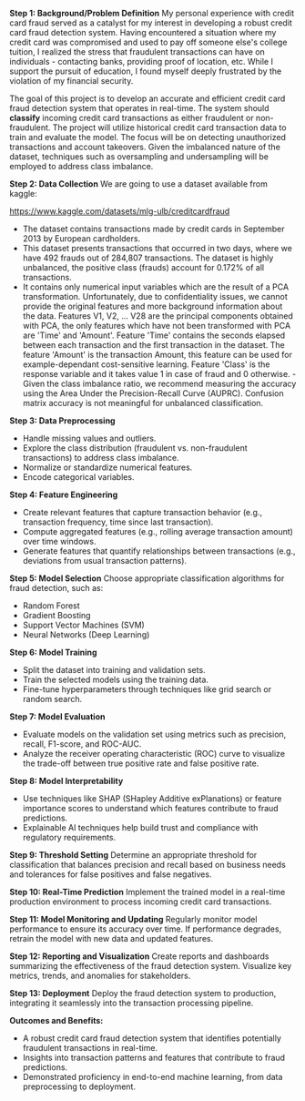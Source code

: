 
**Step 1: Background/Problem Definition** 
My personal experience with credit card fraud served as a catalyst for my interest in developing a robust credit card fraud detection system. Having encountered a situation where my credit card was compromised and used to pay off someone else's college tuition, I realized the stress that fraudulent transactions can have on individuals - contacting banks, providing proof of location, etc. While I support the pursuit of education, I found myself deeply frustrated by the violation of my financial security. 

The goal of this project is to develop an accurate and efficient credit card fraud detection system that operates in real-time. The system should **classify** incoming credit card transactions as either fraudulent or non-fraudulent. The project will utilize historical credit card transaction data to train and evaluate the model. The focus will be on detecting unauthorized transactions and account takeovers. Given the imbalanced nature of the dataset, techniques such as oversampling and undersampling will be employed to address class imbalance.

**Step 2: Data Collection** 
We are going to use a dataset available from kaggle:

https://www.kaggle.com/datasets/mlg-ulb/creditcardfraud

 - The dataset contains transactions made by credit cards in September 2013 by European cardholders.  
- This dataset presents transactions that occurred in two days, where we have 492 frauds out of 284,807 transactions. The dataset is highly unbalanced, the positive class (frauds) account for 0.172% of all transactions.
- It contains only numerical input variables which are the result of a PCA transformation. Unfortunately, due to confidentiality issues, we cannot provide the original features and more background information about the data. Features V1, V2, … V28 are the principal components obtained with PCA, the only features which have not been transformed with PCA are 'Time' and 'Amount'. Feature 'Time' contains the seconds elapsed between each transaction and the first transaction in the dataset. The feature 'Amount' is the transaction Amount, this feature can be used for example-dependant cost-sensitive learning. Feature 'Class' is the response variable and it takes value 1 in case of fraud and 0 otherwise.
-Given the class imbalance ratio, we recommend measuring the accuracy using the Area Under the Precision-Recall Curve (AUPRC). Confusion matrix accuracy is not meaningful for unbalanced classification.

**Step 3: Data Preprocessing**

-   Handle missing values and outliers.
-   Explore the class distribution (fraudulent vs. non-fraudulent transactions) to address class imbalance.
-   Normalize or standardize numerical features.
-   Encode categorical variables.

**Step 4: Feature Engineering**

-   Create relevant features that capture transaction behavior (e.g., transaction frequency, time since last transaction).
-   Compute aggregated features (e.g., rolling average transaction amount) over time windows.
-   Generate features that quantify relationships between transactions (e.g., deviations from usual transaction patterns).

**Step 5: Model Selection** Choose appropriate classification algorithms for fraud detection, such as:

-   Random Forest
-   Gradient Boosting
-   Support Vector Machines (SVM)
-   Neural Networks (Deep Learning)

**Step 6: Model Training**

-   Split the dataset into training and validation sets.
-   Train the selected models using the training data.
-   Fine-tune hyperparameters through techniques like grid search or random search.

**Step 7: Model Evaluation**

-   Evaluate models on the validation set using metrics such as precision, recall, F1-score, and ROC-AUC.
-   Analyze the receiver operating characteristic (ROC) curve to visualize the trade-off between true positive rate and false positive rate.

**Step 8: Model Interpretability**

-   Use techniques like SHAP (SHapley Additive exPlanations) or feature importance scores to understand which features contribute to fraud predictions.
-   Explainable AI techniques help build trust and compliance with regulatory requirements.

**Step 9: Threshold Setting** Determine an appropriate threshold for classification that balances precision and recall based on business needs and tolerances for false positives and false negatives.

**Step 10: Real-Time Prediction** Implement the trained model in a real-time production environment to process incoming credit card transactions.

**Step 11: Model Monitoring and Updating** Regularly monitor model performance to ensure its accuracy over time. If performance degrades, retrain the model with new data and updated features.

**Step 12: Reporting and Visualization** Create reports and dashboards summarizing the effectiveness of the fraud detection system. Visualize key metrics, trends, and anomalies for stakeholders.

**Step 13: Deployment** Deploy the fraud detection system to production, integrating it seamlessly into the transaction processing pipeline.

**Outcomes and Benefits:**

-   A robust credit card fraud detection system that identifies potentially fraudulent transactions in real-time.
-   Insights into transaction patterns and features that contribute to fraud predictions.
-   Demonstrated proficiency in end-to-end machine learning, from data preprocessing to deployment.
